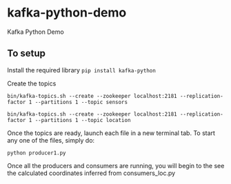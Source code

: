 # kafka-python-demo
Kafka Python Demo

## To setup
Install the required library
`pip install kafka-python`

Create the topics

`bin/kafka-topics.sh --create --zookeeper localhost:2181 --replication-factor 1 --partitions 1 --topic sensors`

`bin/kafka-topics.sh --create --zookeeper localhost:2181 --replication-factor 1 --partitions 1 --topic location`

Once the topics are ready, launch each file in a new terminal tab. To start any one of the files, simply do:

`python producer1.py`

Once all the producers and consumers are running, you will begin to the see the calculated coordinates inferred from consumers_loc.py

